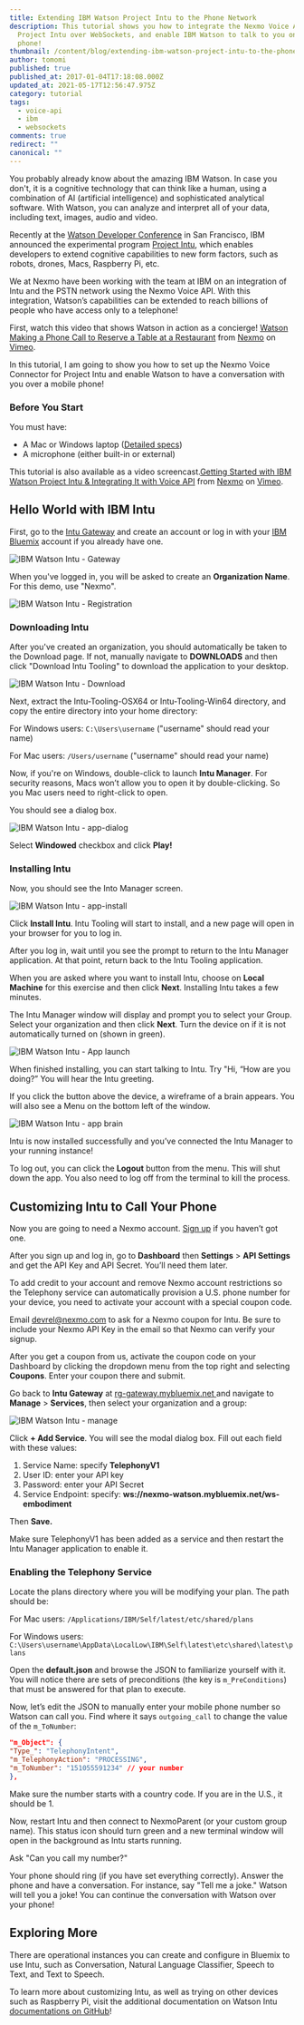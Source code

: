 ```yaml
---
title: Extending IBM Watson Project Intu to the Phone Network
description: This tutorial shows you how to integrate the Nexmo Voice API with
  Project Intu over WebSockets, and enable IBM Watson to talk to you on a mobile
  phone!
thumbnail: /content/blog/extending-ibm-watson-project-intu-to-the-phone-network-with-the-nexmo-voice-api-dr/intu.png
author: tomomi
published: true
published_at: 2017-01-04T17:18:08.000Z
updated_at: 2021-05-17T12:56:47.975Z
category: tutorial
tags:
  - voice-api
  - ibm
  - websockets
comments: true
redirect: ""
canonical: ""
---
```

You probably already know about the amazing IBM Watson. In case you don't, it is a cognitive technology that can think like a human, using a combination of AI (artificial intelligence) and sophisticated analytical software. With Watson, you can analyze and interpret all of your data, including text, images, audio and video.

Recently at the [Watson Developer Conference](http://www.ibm.com/watson/developer-conference/) in San Francisco, IBM announced the experimental program [Project Intu](https://www.ibm.com/watson/developercloud/project-intu.html), which enables developers to extend cognitive capabilities to new form factors, such as robots, drones, Macs, Raspberry Pi, etc.

We at Nexmo have been working with the team at IBM on an integration of Intu and the PSTN network using the Nexmo Voice API. With this integration, Watson’s capabilities can be extended to reach billions of people who have access only to a telephone!

First, watch this video that shows Watson in action as a concierge! <a href="https://vimeo.com/191573147">Watson Making a Phone Call to Reserve a Table at a Restaurant</a> from <a href="https://vimeo.com/nexmo">Nexmo</a> on <a href="https://vimeo.com">Vimeo</a>.

In this tutorial, I am going to show you how to set up the Nexmo Voice Connector for Project Intu and enable Watson to have a conversation with you over a mobile phone!

### Before You Start

You must have:

* A Mac or Windows laptop ([Detailed specs](https://github.com/watson-intu/self-sdk))
* A microphone (either built-in or external)

This tutorial is also available as a video screencast.<a href="https://vimeo.com/194215252">Getting Started with IBM Watson Project Intu &amp; Integrating It with Voice API</a> from <a href="https://vimeo.com/nexmo">Nexmo</a> on <a href="https://vimeo.com">Vimeo</a>.

<sign-up number></sign-up>

## Hello World with IBM Intu

First, go to the [Intu Gateway](https://rg-gateway.mybluemix.net/) and create an account or log in with your [IBM Bluemix](https://www.ibm.com/cloud-computing/bluemix/) account if you already have one.

![IBM Watson Intu - Gateway](/content/blog/extending-ibm-watson-project-intu-to-the-phone-network/ibm-watson-intu-gateway-login.png)

When you've logged in, you will be asked to create an **Organization Name**. For this demo, use "Nexmo".

![IBM Watson Intu - Registration](/content/blog/extending-ibm-watson-project-intu-to-the-phone-network/ibm-watson-intu-gateway-org.png)

### Downloading Intu

After you've created an organization, you should automatically be taken to the Download page. If not, manually navigate to **DOWNLOADS** and then click "Download Intu Tooling" to download the application to your desktop.

![IBM Watson Intu - Download](/content/blog/extending-ibm-watson-project-intu-to-the-phone-network/ibm-watson-intu-download.png)

Next, extract the Intu-Tooling-OSX64 or Intu-Tooling-Win64 directory, and copy the entire directory into your home directory:

For Windows users: `C:\Users\username` ("username" should read your name)

For Mac users: `/Users/username` ("username" should read your name)

Now, if you're on Windows, double-click to launch **Intu Manager**. For security reasons, Macs won’t allow you to open it by double-clicking. So you Mac users need to right-click to open.

You should see a dialog box.

![IBM Watson Intu - app-dialog](/content/blog/extending-ibm-watson-project-intu-to-the-phone-network/ibm-watson-intu-app-dialog.png)

Select **Windowed** checkbox and click **Play!**

### Installing Intu

Now, you should see the Into Manager screen.

![IBM Watson Intu - app-install](/content/blog/extending-ibm-watson-project-intu-to-the-phone-network/ibm-watson-intu-app-install.png)

Click **Install Intu**. Intu Tooling will start to install, and a new page will open in your browser for you to log in.

After you log in, wait until you see the prompt to return to the Intu Manager application. At that point, return back to the Intu Tooling application.

When you are asked where you want to install Intu, choose on **Local Machine** for this exercise and then click **Next**. Installing Intu takes a few minutes.

The Intu Manager window will display and prompt you to select your Group. Select your organization and then click **Next**. Turn the device on if it is not automatically turned on (shown in green).

![IBM Watson Intu - App launch](/content/blog/extending-ibm-watson-project-intu-to-the-phone-network/ibm-watson-intu-app.png)

When finished installing, you can start talking to Intu. Try "Hi, “How are you doing?” You will hear the Intu greeting.

If you click the button above the device, a wireframe of a brain appears. You will also see a Menu on the bottom left of the window.

![IBM Watson Intu - app brain](/content/blog/extending-ibm-watson-project-intu-to-the-phone-network/ibm-watson-intu-app-brain.png)

Intu is now installed successfully and you’ve connected the Intu Manager to your running instance!

To log out, you can click the **Logout** button from the menu. This will shut down the app. You also need to log off from the terminal to kill the process.

## Customizing Intu to Call Your Phone

Now you are going to need a Nexmo account. [Sign up](https://dashboard.nexmo.com/sign-up?icid=tryitfree_api-developer-adp_nexmodashbdfreetrialsignup_nav) if you haven’t got one.

After you sign up and log in, go to **Dashboard** then **Settings** &gt; **API Settings** and get the API Key and API Secret. You’ll need them later.

To add credit to your account and remove Nexmo account restrictions so the Telephony service can automatically provision a U.S. phone number for your device, you need to activate your account with a special coupon code.

Email [devrel@nexmo.com](mailto:devrel@nexmo.com) to ask for a Nexmo coupon for Intu. Be sure to include your Nexmo API Key in the email so that Nexmo can verify your signup.

After you get a coupon from us, activate the coupon code on your Dashboard by clicking the dropdown menu from the top right and selecting **Coupons**. Enter your coupon there and submit.

Go back to **Intu Gateway** at [rg-gateway.mybluemix.net ](https://rg-gateway.mybluemix.net)and navigate to **Manage** > **Services**, then select your organization and a group:

![IBM Watson Intu - manage](/content/blog/extending-ibm-watson-project-intu-to-the-phone-network/ibm-watson-intu-manage.png)

Click **+ Add Service**. You will see the modal dialog box. Fill out each field with these values:

1. Service Name: specify **TelephonyV1**
2. User ID: enter your API key
3. Password: enter your API Secret
4. Service Endpoint: specify: **ws://nexmo-watson.mybluemix.net/ws-embodiment**

Then **Save.**

Make sure TelephonyV1 has been added as a service and then restart the Intu Manager application to enable it.

### Enabling the Telephony Service

Locate the plans directory where you will be modifying your plan. The path should be:

For Mac users: `/Applications/IBM/Self/latest/etc/shared/plans`

For Windows users: `C:\Users\username\AppData\LocalLow\IBM\Self\latest\etc\shared\latest\plans`

Open the **default.json** and browse the JSON to familiarize yourself with it. You will notice there are sets of preconditions (the key is `m_PreConditions`) that must be answered for that plan to execute.

Now, let’s edit the JSON to manually enter your mobile phone number so Watson can call you. Find where it says `outgoing_call` to change the value of the `m_ToNumber`:

```json
"m_Object": {
"Type_": "TelephonyIntent",
"m_TelephonyAction": "PROCESSING",
"m_ToNumber": "151055591234" // your number
},
```

Make sure the number starts with a country code. If you are in the U.S., it should be 1.

Now, restart Intu and then connect to NexmoParent (or your custom group name). This status icon should turn green and a new terminal window will open in the background as Intu starts running.

Ask "Can you call my number?"

Your phone should ring (if you have set everything correctly). Answer the phone and have a conversation. For instance, say "Tell me a joke." Watson will tell you a joke! You can continue the conversation with Watson over your phone!

## Exploring More

There are operational instances you can create and configure in Bluemix to use Intu, such as Conversation, Natural Language Classifier, Speech to Text, and Text to Speech.

To learn more about customizing Intu, as well as trying on other devices such as Raspberry Pi, visit the additional documentation on Watson Intu [documentations on GitHub](https://github.com/watson-intu/self-sdk)!